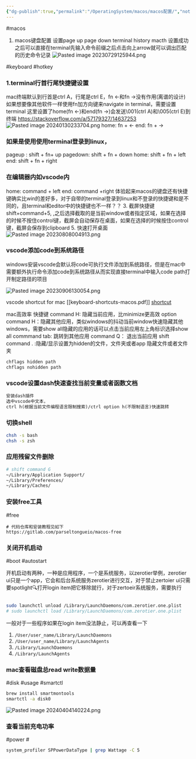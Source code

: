 ```yaml
---
{"dg-publish":true,"permalink":"/OperatingSystem/macos/macos配置/","noteIcon":"3"}
---
```



#macos
1. macos键盘配置
设置page up page down terminal history macth
设置成功之后可以直接在terminal先输入命令前缀之后点击向上arrow就可以调出匹配的历史命令记录
![Pasted image 20230729125944.png](/img/user/pics/Pasted%20image%2020230729125944.png)

#keyboard #hotkey
### 1.terminal行首行尾快捷键设置
mac终端默认到行首是ctrl A，行尾是ctrl E，fn <-和fn ->没有作用(离谱的设计)
如果想要像其他软件一样使用fn加方向键来navigate in terminal，需要设置terminal
这里设置了home(fn <-)和end(fn ->)会发送\\001(ctrl A)和\\005(ctrl E)到终端
https://stackoverflow.com/a/57179327/14637253
![Pasted image 20240130233704.png](/img/user/pics/Pasted%20image%2020240130233704.png)
home: fn + <-
end: fn + ->
### 如果是使用使用terminal登录到linux，
pageup :     shift + fn+ up
pagedown: shift + fn + down
home:         shift + fn + left
end:            shift + fn + right
### 在编辑器内如vscode内
home: command + left
end:    command +right
体验起来macos的键盘还有快捷键确实比win的差好多，对于自带的terminal登录到linux和不登录的快捷键和是不同的，且terminal和editor中的快捷键也不一样？？
3. 截屏快捷键
shift+command+5, ,之后选择截取的是当前window或者指定区域，如果在选择的时候不按住control键，截屏会自动保存在桌面，如果在选择的时候按住control键，截屏会保存到clipboard
5. 快速打开桌面
![Pasted image 20230808004913.png](/img/user/pics/Pasted%20image%2020230808004913.png)

### vscode添加code到系统路径
windows安装vscode会默认将code可执行文件添加到系统路径，但是在mac中需要额外执行命令添加code到系统路径从而实现直接terminal中输入code  path打开制定路径的项目

![Pasted image 20230906130054.png](/img/user/pics/Pasted%20image%2020230906130054.png)

vscode shortcut for mac
[[keyboard-shortcuts-macos.pdf]]
[shortcut](https://code.visualstudio.com/shortcuts/keyboard-shortcuts-macos.pdf)

mac高效率
快捷键
command H: 隐藏当前应用，比minimize更高效
option command H：隐藏其他应用，类似windows的抖动当前window快速隐藏其他windows，需要show all隐藏的应用的话可以点击当前应用左上角标识选择show all
commmand tab: 跳转到其他应用
command Q： 退出当前应用
shift command . :隐藏/显示设置为hidden的文件，文件夹或者app
隐藏文件或者文件夹
```bash
chflags hidden path
chflags nohidden path
```

### vscode设置dash快速查找当前变量或者函数文档
```txt
安装dash插件
选中vscode中文本，
ctrl h(根据当前文件编程语言限制搜索)/ctrl option h(不限制语言)快速跳转

```

### 切换shell
```bash
chsh -s bash
chsh -s zsh
```

### 应用残留文件删除

```bash
# shift command G
~/Library/Application Support/
~/Library/Preferences/
~/Library/Caches/

```

### 安装free工具

#free
```
# 代码仓库和安装教程见如下
https://gitlab.com/parseltongueio/macos-free

```

### 关闭开机启动
#boot #autostart

开机启动有两种，一种是应用程序，一个是系统服务，以zerotier举例，zerotier ui只是一个app，它会和后台系统服务zerotier进行交互，对于禁止zertoier ui只需要spotlight🔍打开login item把它移除就行，对于zertoeir系统服务，需要执行
```bash

sudo launchctl unload /Library/LaunchDaemons/com.zerotier.one.plist
# sudo launchctl load /Library/LaunchDaemons/com.zerotier.one.plist
```
一般对于一些程序如果在login item没法静止，可以再查看一下
1. `/User/user_name/Library/LaunchDaemons`
2. `/User/user_name/Library/LaunchAgents`
3. `/Library/LaunchDaemons`
4. `/Library/LaunchAgents`

### mac查看磁盘总read write数据量
#disk #usage #smartctl
```sh
brew install smartmontools
smartctl -a disk0

```
![Pasted image 20240404140224.png](/img/user/OperatingSystem/macos/attachments/Pasted%20image%2020240404140224.png)




### 查看当前充电功率
#power #
```sh
system_profiler SPPowerDataType | grep Wattage -C 5

```


